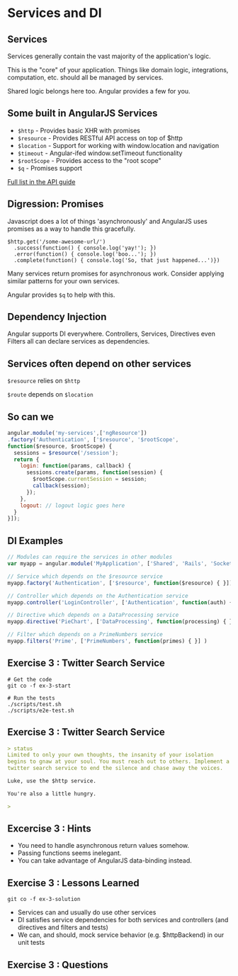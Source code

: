 # Services and DI


## Services

Services generally contain the vast majority of the application's logic.

This is the "core" of your application. Things like domain logic, integrations,
computation, etc. should all be managed by services.

Shared logic belongs here too. Angular provides a few for you.


## Some built in AngularJS Services

- `$http` - Provides basic XHR with promises
- `$resource` - Provides RESTful API access on top of $http
- `$location` - Support for working with window.location and navigation
- `$timeout` - Angular-ifed window.setTimeout functionality
- `$rootScope` - Provides access to the "root scope"
- `$q` - Promises support

[Full list in the API guide](http://code.angularjs.org/1.1.4/docs/api)


## Digression: Promises

Javascript does a lot of things 'asynchronously' and AngularJS uses promises as
a way to handle this gracefully.

```javacript
$http.get('/some-awesome-url/')
  .success(function() { console.log('yay!'); })
  .error(function() { console.log('boo...'); })
  .complete(function() { console.log('So, that just happened...')})
```

Many services return promises for asynchronous work. Consider applying similar
patterns for your own services.

Angular provides `$q` to help with this.


## Dependency Injection

Angular supports DI everywhere. Controllers, Services, Directives even Filters
all can declare services as dependencies.


## Services often depend on other services

`$resource` relies on `$http`

`$route` depends on `$location`


## So can we

```javascript
angular.module('my-services',['ngResource'])
.factory('Authentication', ['$resource', '$rootScope',
function($resource, $rootScope) {
  sessions = $resource('/session');
  return {
    login: function(params, callback) {
      sessions.create(params, function(session) {
        $rootScope.currentSession = session;
        callback(session);
      });
    },
    logout: // logout logic goes here
  }
}]);
```


## DI Examples

```javascript
// Modules can require the services in other modules
var myapp = angular.module('MyApplication', ['Shared', 'Rails', 'SocketIO'])
```
```javascript
// Service which depends on the $resource service
myapp.factory('Authentication', ['$resource', function($resource) { }])
```
```javascript
// Controller which depends on the Authentication service
myapp.controller('LoginController', ['Authentication', function(auth) { }])
```
```javascript
// Directive which depends on a DataProcessing service
myapp.directive('PieChart', ['DataProcessing', function(processing) { }] )
```
```javascript
// Filter which depends on a PrimeNumbers service
myapp.filters('Prime', ['PrimeNumbers', function(primes) { }] )
```


## Exercise 3 : Twitter Search Service

```
# Get the code
git co -f ex-3-start

# Run the tests
./scripts/test.sh
./scripts/e2e-test.sh
```


## Exercise 3 : Twitter Search Service

```markdown
> status
Limited to only your own thoughts, the insanity of your isolation
begins to gnaw at your soul. You must reach out to others. Implement a
twitter search service to end the silence and chase away the voices.

Luke, use the $http service.

You're also a little hungry.

>
```


## Excercise 3 : Hints

- You need to handle asynchronous return values somehow.
- Passing functions seems inelegant.
- You can take advantage of AngularJS data-binding instead.


## Exercise 3 : Lessons Learned

`git co -f ex-3-solution`

- Services can and usually do use other services
- DI satisfies service dependencies for both services and controllers (and directives and filters and tests)
- We can, and should, mock service behavior (e.g. $httpBackend) in our unit tests


## Exercise 3 : Questions

